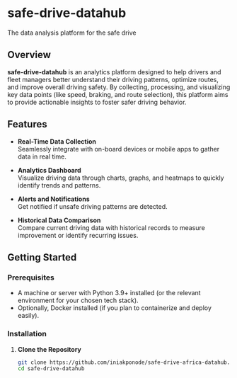 # safe-drive-datahub

The data analysis platform for the safe drive

## Overview

**safe-drive-datahub** is an analytics platform designed to help drivers and fleet managers better understand their driving patterns, optimize routes, and improve overall driving safety. By collecting, processing, and visualizing key data points (like speed, braking, and route selection), this platform aims to provide actionable insights to foster safer driving behavior.

## Features

- **Real-Time Data Collection**  
  Seamlessly integrate with on-board devices or mobile apps to gather data in real time.

- **Analytics Dashboard**  
  Visualize driving data through charts, graphs, and heatmaps to quickly identify trends and patterns.

- **Alerts and Notifications**  
  Get notified if unsafe driving patterns are detected.

- **Historical Data Comparison**  
  Compare current driving data with historical records to measure improvement or identify recurring issues.

## Getting Started

### Prerequisites

- A machine or server with Python 3.9+ installed (or the relevant environment for your chosen tech stack).
- Optionally, Docker installed (if you plan to containerize and deploy easily).

### Installation

1. **Clone the Repository**  
   ```bash
   git clone https://github.com/iniakponode/safe-drive-africa-datahub.git
   cd safe-drive-datahub
